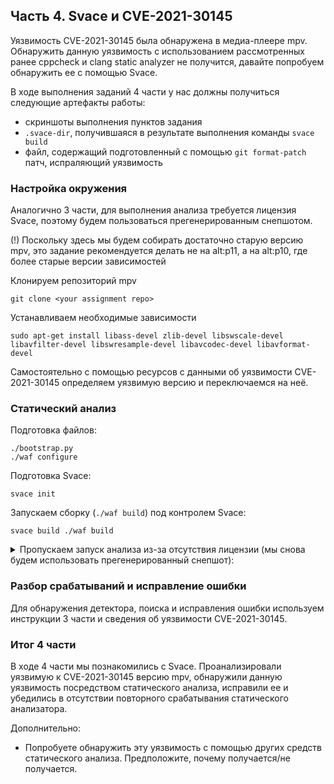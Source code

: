 ## Часть 4. Svace и CVE-2021-30145
Уязвимость CVE-2021-30145 была обнаружена в медиа-плеере mpv. Обнаружить данную уязвимость с использованием рассмотренных ранее cppcheck и clang static analyzer не получится, давайте попробуем обнаружить ее с помощью Svace.

В ходе выполнения заданий 4 части у нас должны получиться следующие артефакты работы:
- скриншоты выполнения пунктов задания
- `.svace-dir`, получившаяся в результате выполнения команды `svace build`
- файл, содержащий подготовленный с помощью `git format-patch` патч, испраляющий уязвимость

### Настройка окружения
Аналогично 3 части, для выполнения анализа требуется лицензия Svace, поэтому будем пользоваться прегенерированным снепшотом.

(!) Поскольку здесь мы будем собирать достаточно старую версию mpv, это задание рекомендуется делать не на alt:p11, а на alt:p10, где более старые версии зависимостей

Клонируем репозиторий mpv
```shell
git clone <your assignment repo>
```

Устанавливаем необходимые зависимости
```shell
sudo apt-get install libass-devel zlib-devel libswscale-devel libavfilter-devel libswresample-devel libavcodec-devel libavformat-devel
```

Самостоятельно с помощью ресурсов с данными об уязвимости CVE-2021-30145 определяем уязвимую версию и переключаемся на неё.

### Статический анализ
Подготовка файлов:
```
./bootstrap.py
./waf configure
```

Подготовка Svace:
```shell
svace init
```

Запускаем сборку (`./waf build`) под контролем Svace:
```shell
svace build ./waf build
```

<details>
  <summary>Пропускаем запуск анализа из-за отсутствия лицензии (мы снова будем использовать прегенерированный снепшот):</summary>

> Запускаем анализ Svace. На этом шаге требуется наличие лицензии.
> Опция `--with-cache` замедляет анализ, но позволяет продолжить "с того же места" в случае прерывания. Можно убрать для ускорения.
> ```shell
> svace analyze --with-cache
> ```

</details>

### Разбор срабатываний и исправление ошибки
Для обнаружения детектора, поиска и исправления ошибки используем инструкции 3 части и сведения об уязвимости CVE-2021-30145.

### Итог 4 части
В ходе 4 части мы познакомились с Svace. Проанализировали уязвимую к CVE-2021-30145 версию mpv, обнаружили данную уязвимость посредством статического анализа, исправили ее и убедились в отсутствии повторного срабатывания статического анализатора.

Дополнительно:
- Попробуете обнаружить эту уязвимость с помощью других средств статического анализа. Предположите, почему получается/не получается.
